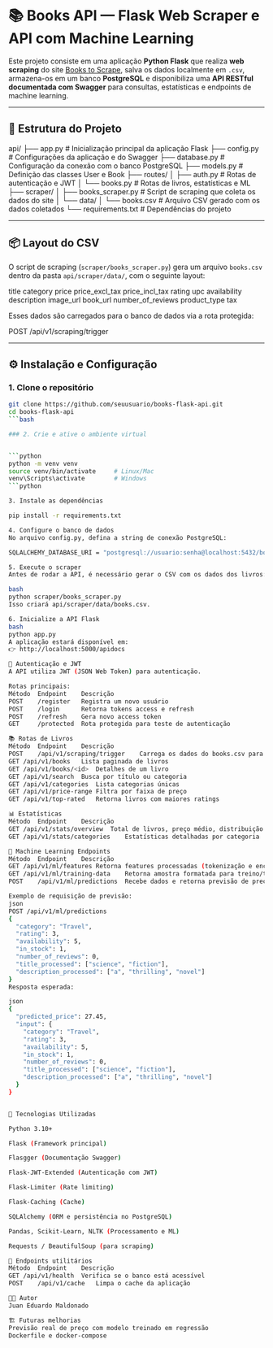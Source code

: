 # 📚 Books API — Flask Web Scraper e API com Machine Learning

Este projeto consiste em uma aplicação **Python Flask** que realiza **web scraping** do site [Books to Scrape](https://books.toscrape.com/), salva os dados localmente em `.csv`, armazena-os em um banco **PostgreSQL** e disponibiliza uma **API RESTful documentada com Swagger** para consultas, estatísticas e endpoints de machine learning.

---

## 🧩 Estrutura do Projeto

api/
├── app.py # Inicialização principal da aplicação Flask
├── config.py # Configurações da aplicação e do Swagger
├── database.py # Configuração da conexão com o banco PostgreSQL
├── models.py # Definição das classes User e Book
├── routes/
│ ├── auth.py # Rotas de autenticação e JWT
│ └── books.py # Rotas de livros, estatísticas e ML
├── scraper/
│ ├── books_scraper.py # Script de scraping que coleta os dados do site
│ └── data/
│ └── books.csv # Arquivo CSV gerado com os dados coletados
└── requirements.txt # Dependências do projeto

---

## 📦 Layout do CSV

O script de scraping (`scraper/books_scraper.py`) gera um arquivo `books.csv` dentro da pasta `api/scraper/data/`, com o seguinte layout:

title
category
price
price_excl_tax
price_incl_tax
rating
upc
availability
description
image_url
book_url
number_of_reviews
product_type
tax

Esses dados são carregados para o banco de dados via a rota protegida:

POST /api/v1/scraping/trigger


---

## ⚙️ Instalação e Configuração

### 1. Clone o repositório

```bash
git clone https://github.com/seuusuario/books-flask-api.git
cd books-flask-api
```bash

### 2. Crie e ative o ambiente virtual


```python
python -m venv venv
source venv/bin/activate     # Linux/Mac
venv\Scripts\activate        # Windows
```python

3. Instale as dependências

pip install -r requirements.txt

4. Configure o banco de dados
No arquivo config.py, defina a string de conexão PostgreSQL:

SQLALCHEMY_DATABASE_URI = "postgresql://usuario:senha@localhost:5432/booksdb"

5. Execute o scraper
Antes de rodar a API, é necessário gerar o CSV com os dados dos livros:

bash
python scraper/books_scraper.py
Isso criará api/scraper/data/books.csv.

6. Inicialize a API Flask
bash
python app.py
A aplicação estará disponível em:
👉 http://localhost:5000/apidocs

🔐 Autenticação e JWT
A API utiliza JWT (JSON Web Token) para autenticação.

Rotas principais:
Método	Endpoint	Descrição
POST	/register	Registra um novo usuário
POST	/login	    Retorna tokens access e refresh
POST	/refresh	Gera novo access token
GET	    /protected	Rota protegida para teste de autenticação

📚 Rotas de Livros
Método	Endpoint	Descrição
POST	/api/v1/scraping/trigger	Carrega os dados do books.csv para o banco
GET	/api/v1/books	Lista paginada de livros
GET	/api/v1/books/<id>	Detalhes de um livro
GET	/api/v1/search	Busca por título ou categoria
GET	/api/v1/categories	Lista categorias únicas
GET	/api/v1/price-range	Filtra por faixa de preço
GET	/api/v1/top-rated	Retorna livros com maiores ratings

📊 Estatísticas
Método	Endpoint	Descrição
GET	/api/v1/stats/overview	Total de livros, preço médio, distribuição de ratings
GET	/api/v1/stats/categories	Estatísticas detalhadas por categoria

🤖 Machine Learning Endpoints
Método	Endpoint	Descrição
GET	/api/v1/ml/features	Retorna features processadas (tokenização e encoding)
GET	/api/v1/ml/training-data	Retorna amostra formatada para treino/teste
POST	/api/v1/ml/predictions	Recebe dados e retorna previsão de preço (simulada)

Exemplo de requisição de previsão:
json
POST /api/v1/ml/predictions
{
  "category": "Travel",
  "rating": 3,
  "availability": 5,
  "in_stock": 1,
  "number_of_reviews": 0,
  "title_processed": ["science", "fiction"],
  "description_processed": ["a", "thrilling", "novel"]
}
Resposta esperada:

json
{
  "predicted_price": 27.45,
  "input": {
    "category": "Travel",
    "rating": 3,
    "availability": 5,
    "in_stock": 1,
    "number_of_reviews": 0,
    "title_processed": ["science", "fiction"],
    "description_processed": ["a", "thrilling", "novel"]
  }
}


🧠 Tecnologias Utilizadas

Python 3.10+

Flask (Framework principal)

Flasgger (Documentação Swagger)

Flask-JWT-Extended (Autenticação com JWT)

Flask-Limiter (Rate limiting)

Flask-Caching (Cache)

SQLAlchemy (ORM e persistência no PostgreSQL)

Pandas, Scikit-Learn, NLTK (Processamento e ML)

Requests / BeautifulSoup (para scraping)

🧰 Endpoints utilitários
Método	Endpoint	Descrição
GET	/api/v1/health	Verifica se o banco está acessível
POST	/api/v1/cache	Limpa o cache da aplicação

🧑‍💻 Autor
Juan Eduardo Maldonado

🏗️ Futuras melhorias
Previsão real de preço com modelo treinado em regressão
Dockerfile e docker-compose
